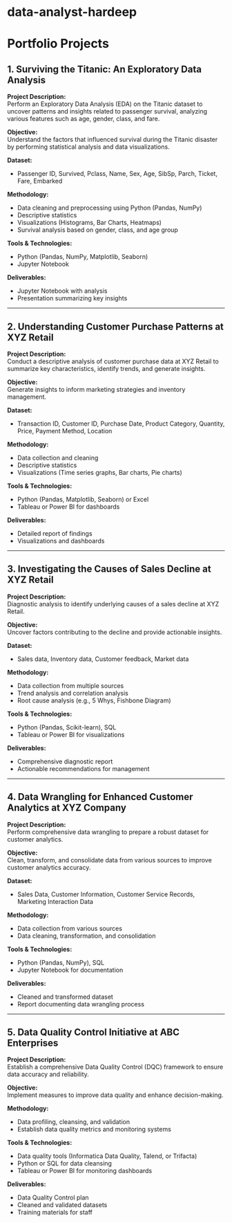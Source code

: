 # data-analyst-hardeep

# Portfolio Projects

## 1. Surviving the Titanic: An Exploratory Data Analysis
**Project Description:**  
Perform an Exploratory Data Analysis (EDA) on the Titanic dataset to uncover patterns and insights related to passenger survival, analyzing various features such as age, gender, class, and fare.

**Objective:**  
Understand the factors that influenced survival during the Titanic disaster by performing statistical analysis and data visualizations.

**Dataset:**  
- Passenger ID, Survived, Pclass, Name, Sex, Age, SibSp, Parch, Ticket, Fare, Embarked

**Methodology:**  
- Data cleaning and preprocessing using Python (Pandas, NumPy)
- Descriptive statistics
- Visualizations (Histograms, Bar Charts, Heatmaps)
- Survival analysis based on gender, class, and age group

**Tools & Technologies:**  
- Python (Pandas, NumPy, Matplotlib, Seaborn)
- Jupyter Notebook

**Deliverables:**  
- Jupyter Notebook with analysis
- Presentation summarizing key insights

---

## 2. Understanding Customer Purchase Patterns at XYZ Retail
**Project Description:**  
Conduct a descriptive analysis of customer purchase data at XYZ Retail to summarize key characteristics, identify trends, and generate insights.

**Objective:**  
Generate insights to inform marketing strategies and inventory management.

**Dataset:**  
- Transaction ID, Customer ID, Purchase Date, Product Category, Quantity, Price, Payment Method, Location

**Methodology:**  
- Data collection and cleaning
- Descriptive statistics
- Visualizations (Time series graphs, Bar charts, Pie charts)

**Tools & Technologies:**  
- Python (Pandas, Matplotlib, Seaborn) or Excel
- Tableau or Power BI for dashboards

**Deliverables:**  
- Detailed report of findings
- Visualizations and dashboards

---

## 3. Investigating the Causes of Sales Decline at XYZ Retail
**Project Description:**  
Diagnostic analysis to identify underlying causes of a sales decline at XYZ Retail.

**Objective:**  
Uncover factors contributing to the decline and provide actionable insights.

**Dataset:**  
- Sales data, Inventory data, Customer feedback, Market data

**Methodology:**  
- Data collection from multiple sources
- Trend analysis and correlation analysis
- Root cause analysis (e.g., 5 Whys, Fishbone Diagram)

**Tools & Technologies:**  
- Python (Pandas, Scikit-learn), SQL
- Tableau or Power BI for visualizations

**Deliverables:**  
- Comprehensive diagnostic report
- Actionable recommendations for management

---

## 4. Data Wrangling for Enhanced Customer Analytics at XYZ Company
**Project Description:**  
Perform comprehensive data wrangling to prepare a robust dataset for customer analytics.

**Objective:**  
Clean, transform, and consolidate data from various sources to improve customer analytics accuracy.

**Dataset:**  
- Sales Data, Customer Information, Customer Service Records, Marketing Interaction Data

**Methodology:**  
- Data collection from various sources
- Data cleaning, transformation, and consolidation

**Tools & Technologies:**  
- Python (Pandas, NumPy), SQL
- Jupyter Notebook for documentation

**Deliverables:**  
- Cleaned and transformed dataset
- Report documenting data wrangling process

---

## 5. Data Quality Control Initiative at ABC Enterprises
**Project Description:**  
Establish a comprehensive Data Quality Control (DQC) framework to ensure data accuracy and reliability.

**Objective:**  
Implement measures to improve data quality and enhance decision-making.

**Methodology:**  
- Data profiling, cleansing, and validation
- Establish data quality metrics and monitoring systems

**Tools & Technologies:**  
- Data quality tools (Informatica Data Quality, Talend, or Trifacta)
- Python or SQL for data cleansing
- Tableau or Power BI for monitoring dashboards

**Deliverables:**  
- Data Quality Control plan
- Cleaned and validated datasets
- Training materials for staff
